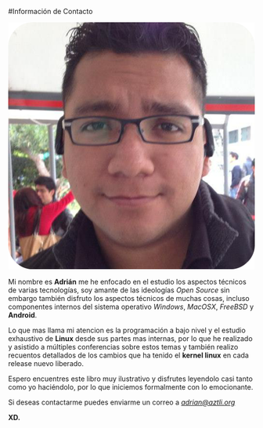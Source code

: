 #Información de Contacto

![yo](Imagenes/yo.png)

Mi nombre es **Adrián** me he enfocado en el  estudio los aspectos técnicos de varias tecnologías, soy amante de las ideologías *Open Source* sin embargo también disfruto los aspectos técnicos de muchas cosas, incluso componentes internos del sistema operativo *Windows*, *MacOSX*, *FreeBSD* y **Android**.

Lo que mas llama mi atencion es la programación a bajo nivel y el estudio exhaustivo de **Linux** desde sus partes mas internas, por lo que he realizado y asistido a múltiples conferencias sobre estos temas y también realizo recuentos detallados de los cambios que ha tenido el **kernel linux** en cada release nuevo liberado.

Espero encuentres este libro muy ilustrativo y disfrutes leyendolo casi tanto como yo haciéndolo, por lo que iniciemos formalmente con lo emocionante.

Si deseas contactarme puedes enviarme un correo a *adrian@aztli.org*

**XD.**